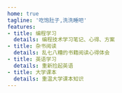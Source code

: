 ```yaml
---
home: true
tagline: '吃饱肚子,洗洗睡吧'
features:
- title: 编程学习
  details: 编程技术学习笔记、心得、方案
- title: 杂书阅读
  details: 乱七八糟的书籍阅读心得体会
- title: 英语学习
  details: 重新捡起英语
- title: 大学课本
  details: 重温大学课本知识
---
```

